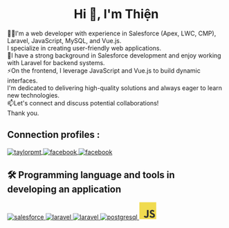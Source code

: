 <h1 align="center">Hi 👋, I'm Thiện</h1>
<p align="left">
   👩‍💻I'm a web developer with experience in Salesforce (Apex, LWC, CMP), Laravel, JavaScript, MySQL, and Vue.js. </br>
   I specialize in creating user-friendly web applications. </br>
   🧠I have a strong background in Salesforce development and enjoy working with Laravel for backend systems. </br> 
   ⚡️On the frontend, I leverage JavaScript and Vue.js to build dynamic interfaces. </br>
   I'm dedicated to delivering high-quality solutions and always eager to learn new technologies.</br>  
   📫Let's connect and discuss potential collaborations!</br>
    Thank you.
</p>

<h2 align="left">Connection profiles :</h2>
<p align="left">
   
   <a href="https://www.linkedin.com/in/taylorpmt" target="blank">
    <img align="center" src="https://raw.githubusercontent.com/rahuldkjain/github-profile-readme-generator/master/src/images/icons/Social/linked-in-alt.svg"   alt="taylorpmt" height="40" width="50" />
   </a>
   
   <a href="https://www.facebook.com/thien.phamminh1998" target="blank">
     <img align="center" src="https://cdn.simpleicons.org/facebook/0099ff" alt="facebook" height="40" width="50" />
   </a>
   
   <a href="https://trailblazer.me/id/thienphamminh300898" target="blank">
     <img align="center" src="https://trailhead.salesforce.com/assets/trailhead-logo-5d3354441b4d8b97f21075b65e2aea266780d45943bbb36796ac25dc7cf4adc9.svg" alt="facebook" height="40" width="50" />
   </a>
</p>
<h2 align="left">🛠 Programming language and tools in developing an application</h2>
<p align="left"> 
   <a href="https://www.salesforce.com/" target="_blank" rel="noreferrer"> 
      <img src="https://cdn.simpleicons.org/salesforce/0099ff" alt="salesforce" width="50" height="40"/> 
   </a> 
   <a href="https://www.php.net/" target="_blank" rel="noreferrer"> 
      <img src="https://cdn.simpleicons.org/php/0099ff" alt="laravel" width="40" height="40"/> 
   </a> 
   <a href="https://laravel.com/" target="_blank" rel="noreferrer"> 
      <img src="https://laravel.com/img/logomark.min.svg" alt="laravel" width="40" height="40"/> 
   </a> 
   <a href="https://www.postgresql.org/" target="_blank" rel="noreferrer"> 
      <img src="https://www.postgresql.org/media/img/about/press/elephant.png" alt="postgresql" width="50" height="40"/> 
   <a href="https://developer.mozilla.org/en-US/docs/Web/JavaScript" target="_blank" rel="noreferrer"> 
     <img src="https://raw.githubusercontent.com/devicons/devicon/master/icons/javascript/javascript-original.svg" 
      alt="javascripts" width="40" height="40"/> 
   </a> 
</p>
